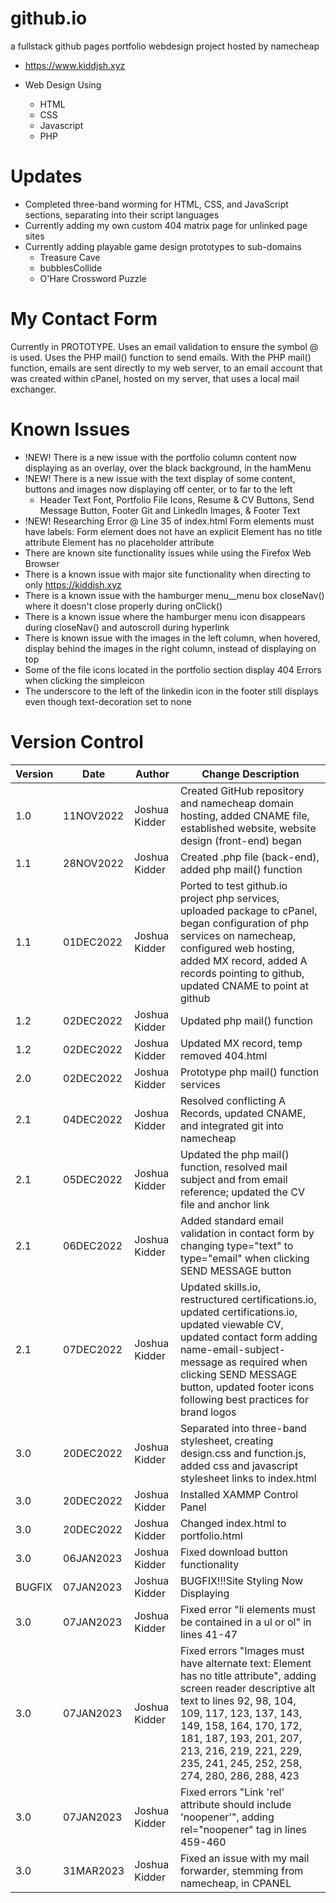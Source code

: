 # github.io
a fullstack github pages portfolio webdesign project hosted by namecheap
- https://www.kiddjsh.xyz

- Web Design Using
    - HTML
    - CSS
    - Javascript
    - PHP
# Updates
- Completed three-band worming for HTML, CSS, and JavaScript sections, separating into their script languages
- Currently adding my own custom 404 matrix page for unlinked page sites
- Currently adding playable game design prototypes to sub-domains
  - Treasure Cave
  - bubblesCollide
  - O'Hare Crossword Puzzle
# My Contact Form
Currently in PROTOTYPE. Uses an email validation to ensure the symbol @ is used. Uses the PHP mail() function to send emails. With the PHP mail() function, emails are sent directly to my web server, to an email account that was created within cPanel, hosted on my server, that uses a local mail exchanger.

# Known Issues
 - !NEW! There is a new issue with the portfolio column content now displaying as an overlay, over the black background, in the hamMenu
 - !NEW! There is a new issue with the text display of some content, buttons and images now displaying off center, or to far to the left
     - Header Text Font, Portfolio File Icons, Resume & CV Buttons, Send Message Button, Footer Git and LinkedIn Images, & Footer Text
 - !NEW! Researching Error @ Line 35 of index.html Form elements must have labels: Form element does not have an explicit <label> Element has no title attribute Element has no placeholder attribute
 - There are known site functionality issues while using the Firefox Web Browser
 - There is a known issue with major site functionality when directing to only https://kiddjsh.xyz
 - There is a known issue with the hamburger menu__menu box closeNav() where it doesn't close properly during onClick()
 - There is a known issue where the hamburger menu icon disappears during closeNav() and autoscroll during hyperlink
 - There is known issue with the images in the left column, when hovered, display behind the images in the right
 column, instead of displaying on top
 - Some of the file icons located in the portfolio section display 404 Errors when clicking the simpleicon
 - The underscore to the left of the linkedin icon in the footer still displays even though text-decoration set to none

# Version Control

Version      | Date          | Author        | Change Description |
------------ | ------------- | ------------- | ------------------ |
1.0          | 11NOV2022  | Joshua Kidder | Created GitHub repository and namecheap domain hosting, added CNAME file, established website, website design (front-end) began
1.1          | 28NOV2022  | Joshua Kidder | Created .php file (back-end), added php mail() function
1.1          | 01DEC2022  | Joshua Kidder | Ported to test github.io project php services, uploaded package to cPanel, began configuration of php services on namecheap, configured web hosting, added MX record, added A records pointing to github, updated CNAME to point at github
1.2          | 02DEC2022  | Joshua Kidder | Updated php mail() function
1.2          | 02DEC2022  | Joshua Kidder | Updated MX record, temp removed 404.html
2.0          | 02DEC2022  | Joshua Kidder | Prototype php mail() function services
2.1          | 04DEC2022  | Joshua Kidder | Resolved conflicting A Records, updated CNAME, and integrated git into namecheap
2.1          | 05DEC2022  | Joshua Kidder | Updated the php mail() function, resolved mail subject and from email reference; updated the CV file and anchor link
2.1          | 06DEC2022  | Joshua Kidder | Added standard email validation in contact form by changing type="text" to type="email" when clicking SEND MESSAGE button
2.1          | 07DEC2022  | Joshua Kidder | Updated skills.io, restructured certifications.io, updated certifications.io, updated viewable CV, updated contact form adding name-email-subject-message as required when clicking SEND MESSAGE button, updated footer icons following best practices for brand logos
3.0          | 20DEC2022  | Joshua Kidder | Separated into three-band stylesheet, creating design.css and function.js, added css and javascript stylesheet links to index.html
3.0          | 20DEC2022  | Joshua Kidder | Installed XAMMP Control Panel
3.0          | 20DEC2022  | Joshua Kidder | Changed index.html to portfolio.html
3.0          | 06JAN2023  | Joshua Kidder | Fixed download button functionality
BUGFIX       | 07JAN2023  | Joshua Kidder | BUGFIX!!!Site Styling Now Displaying
3.0          | 07JAN2023  | Joshua Kidder | Fixed error "li elements must be contained in a ul or ol" in lines 41-47
3.0          | 07JAN2023  | Joshua Kidder | Fixed errors "Images must have alternate text: Element has no title attribute", adding screen reader descriptive alt text to lines 92, 98, 104, 109, 117, 123, 137, 143, 149, 158, 164, 170, 172, 181, 187, 193, 201, 207, 213, 216, 219, 221, 229, 235, 241, 245, 252, 258, 274, 280, 286, 288, 423
3.0          | 07JAN2023  | Joshua Kidder | Fixed errors "Link 'rel' attribute should include 'noopener'", adding rel="noopener" tag in lines 459-460
3.0          | 31MAR2023  | Joshua Kidder | Fixed an issue with my mail forwarder, stemming from namecheap, in CPANEL
